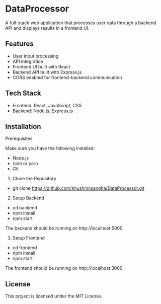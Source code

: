 # DataProcessor

A full-stack web application that processes user data through a backend API and displays results in a frontend UI.

## Features

- User input processing
- API integration
- Frontend UI built with React
- Backend API built with Express.js
- CORS enabled for frontend-backend communication

## Tech Stack

- Frontend: React, JavaScript, CSS
- Backend: Node.js, Express.js

## Installation

Prerequisites

Make sure you have the following installed:
- Node.js
- npm or yarn
- Git

1. Clone the Repository 
- git clone https://github.com/khushmnsangha/DataProcessor.git

2. Setup Backend 
- cd backend 
- npm install 
- npm start 

The backend should be running on http://localhost:5000.

3. Setup Frontend 
- cd frontend 
- npm install 
- npm start 

The frontend should be running on http://localhost:3000.

## License

This project is licensed under the MIT License.
